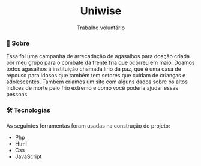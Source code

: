 <h1 align="center">Uniwise</h1>

<p align="center">Trabalho voluntário</p>

### 📌 Sobre

Essa foi uma campanha de arrecadação de agasalhos para doação criada por meu grupo para o combate da frente fria que ocorreu em maio.
Doamos todos agasalhos á instituição chamada lírio da paz, que é uma casa de repouso para idosos que também tem setores que cuidam de crianças e adolescentes.
Também criamos um site com alguns dados sobre os altos índices de morte pelo frio extremo e como você poderia ajudar essas pessoas.

### 🛠 Tecnologias

As seguintes ferramentas foram usadas na construção do projeto:

- Php
- Html
- Css
- JavaScript


